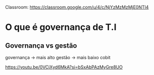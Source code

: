 Classroom: https://classroom.google.com/u/4/c/NjYzMzMzMjE0NTI4

# O que é governança de T.I
## Governança vs gestão

governança -> mais alto 
gestão -> mais baixo
cobit

https://youtu.be/0VCjXyd6MkA?si=bSxAbPAzMyGre8UO
# 